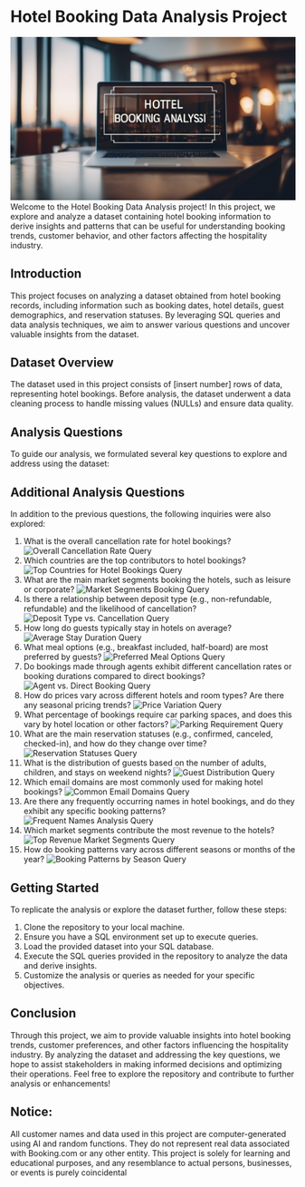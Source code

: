 # Hotel Booking Data Analysis Project
 ![Banner Image](https://github.com/nazims-flow/Hotel-Booking-Data-Analysis-Project/blob/main/booking_banner.png)
 Welcome to the Hotel Booking Data Analysis project! In this project, we explore and analyze a
 dataset containing hotel booking information to derive insights and patterns that can be useful
 for understanding booking trends, customer behavior, and other factors affecting the hospitality
 industry.
 ## Introduction
 This project focuses on analyzing a dataset obtained from hotel booking records, including
 information such as booking dates, hotel details, guest demographics, and reservation statuses.
 By leveraging SQL queries and data analysis techniques, we aim to answer various questions
 and uncover valuable insights from the dataset.
 ## Dataset Overview
 The dataset used in this project consists of [insert number] rows of data, representing hotel
 bookings. Before analysis, the dataset underwent a data cleaning process to handle missing
 values (NULLs) and ensure data quality.
 ## Analysis Questions
 To guide our analysis, we formulated several key questions to explore and address using the
 dataset:
 ## Additional Analysis Questions
In addition to the previous questions, the following inquiries were also explored:
 1. What is the overall cancellation rate for hotel bookings?
 ![Overall Cancellation Rate Query](insert_image_link_here)
 2. Which countries are the top contributors to hotel bookings?
 ![Top Countries for Hotel Bookings Query](insert_image_link_here)
 3. What are the main market segments booking the hotels, such as leisure or corporate?
 ![Market Segments Booking Query](insert_image_link_here)
 4. Is there a relationship between deposit type (e.g., non-refundable, refundable) and the
 likelihood of cancellation?
 ![Deposit Type vs. Cancellation Query](insert_image_link_here)
 5. How long do guests typically stay in hotels on average?
 ![Average Stay Duration Query](insert_image_link_here)
 6. What meal options (e.g., breakfast included, half-board) are most preferred by guests?
 ![Preferred Meal Options Query](insert_image_link_here)
 7. Do bookings made through agents exhibit different cancellation rates or booking durations
 compared to direct bookings?
 ![Agent vs. Direct Booking Query](insert_image_link_here)
 8. How do prices vary across different hotels and room types? Are there any seasonal pricing
 trends?
 ![Price Variation Query](insert_image_link_here)
 9. What percentage of bookings require car parking spaces, and does this vary by hotel location
 or other factors?
 ![Parking Requirement Query](insert_image_link_here)
 10. What are the main reservation statuses (e.g., confirmed, canceled, checked-in), and how do
 they change over time?
 ![Reservation Statuses Query](insert_image_link_here)
 11. What is the distribution of guests based on the number of adults, children, and stays on
 weekend nights?
 ![Guest Distribution Query](insert_image_link_here)
 12. Which email domains are most commonly used for making hotel bookings?
 ![Common Email Domains Query](insert_image_link_here)
13. Are there any frequently occurring names in hotel bookings, and do they exhibit any specific
 booking patterns?
 ![Frequent Names Analysis Query](insert_image_link_here)
 14. Which market segments contribute the most revenue to the hotels?
 ![Top Revenue Market Segments Query](insert_image_link_here)
 15. How do booking patterns vary across different seasons or months of the year?
 ![Booking Patterns by Season Query](insert_image_link_here)
 ## Getting Started
 To replicate the analysis or explore the dataset further, follow these steps:
 1. Clone the repository to your local machine.
 2. Ensure you have a SQL environment set up to execute queries.
 3. Load the provided dataset into your SQL database.
 4. Execute the SQL queries provided in the repository to analyze the data and derive insights.
 5. Customize the analysis or queries as needed for your specific objectives.
 ## Conclusion
 Through this project, we aim to provide valuable insights into hotel booking trends, customer
 preferences, and other factors influencing the hospitality industry. By analyzing the dataset and
 addressing the key questions, we hope to assist stakeholders in making informed decisions and
 optimizing their operations.
 Feel free to explore the repository and contribute to further analysis or enhancements!
 ## Notice:
 All customer names and data used in this project are computer-generated using AI and random
 functions. They do not represent real data associated with Booking.com or any other entity. This
project is solely for learning and educational purposes, and any resemblance to actual persons,
 businesses, or events is purely coincidental
